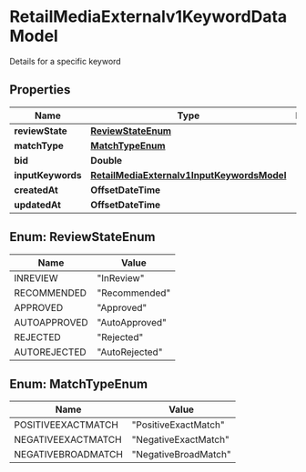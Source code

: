 

# RetailMediaExternalv1KeywordDataModel

Details for a specific keyword

## Properties

Name | Type | Description | Notes
------------ | ------------- | ------------- | -------------
**reviewState** | [**ReviewStateEnum**](#ReviewStateEnum) |  |  [optional]
**matchType** | [**MatchTypeEnum**](#MatchTypeEnum) |  |  [optional]
**bid** | **Double** |  |  [optional]
**inputKeywords** | [**RetailMediaExternalv1InputKeywordsModel**](RetailMediaExternalv1InputKeywordsModel.md) |  |  [optional]
**createdAt** | **OffsetDateTime** |  |  [optional]
**updatedAt** | **OffsetDateTime** |  |  [optional]



## Enum: ReviewStateEnum

Name | Value
---- | -----
INREVIEW | &quot;InReview&quot;
RECOMMENDED | &quot;Recommended&quot;
APPROVED | &quot;Approved&quot;
AUTOAPPROVED | &quot;AutoApproved&quot;
REJECTED | &quot;Rejected&quot;
AUTOREJECTED | &quot;AutoRejected&quot;



## Enum: MatchTypeEnum

Name | Value
---- | -----
POSITIVEEXACTMATCH | &quot;PositiveExactMatch&quot;
NEGATIVEEXACTMATCH | &quot;NegativeExactMatch&quot;
NEGATIVEBROADMATCH | &quot;NegativeBroadMatch&quot;



